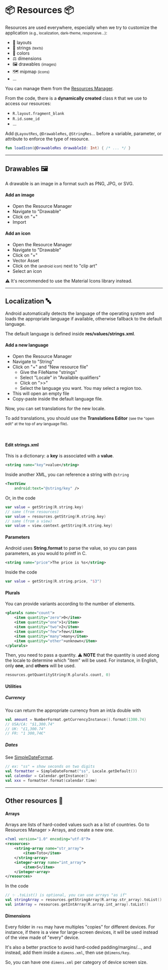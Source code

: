 # 📦 Resources 📦

<div class="row row-cols-md-2"><div>

Resources are used everywhere, especially when we try to customize the application <small>(e.g., localization, dark-theme, responsive...)</small>:

* 📝 layouts
* 💬 strings <small>(texts)</small>
* 🎨 colors
* ⚖️ dimensions
* 🖼️ drawables <small>(images)</small>
* 🗺️ mipmap <small>(icons)</small>
* ...

You can manage them from the [Resources Manager](../tools/and/index.md).
</div><div>

From the code, there is a **dynamically created** class `R` that we use to access our resources:

* `R.layout.fragment_blank`
* `R.id.some_id`
* ...

Add `@LayoutRes`, `@DrawableRes`, `@StringRes`... before a variable, parameter, or attribute to enforce the type of resource.

```kotlin
fun loadIcon(@DrawableRes drawableId: Int) { /* ... */ }
```
</div></div>

<hr class="sep-both">

## Drawables 🖼️

<div class="row row-cols-md-2"><div>

A drawable is an image in a format such as PNG, JPG, or SVG.

#### Add an image

* Open the Resource Manager
* Navigate to "Drawable"
* Click on "+" 
* Import

</div><div>

#### Add an icon

* Open the Resource Manager
* Navigate to "Drawable"
* Click on "+"
* Vector Asset 
* Click on the <i class="bi bi-android"></i> <small>(android icon)</small> next to "clip art"
* Select an icon

⚠️ It's recommended to use the Material Icons library instead.
</div></div>

<hr class="sep-both">

## Localization 🔤

<div class="row row-cols-md-2 mt-3"><div>

Android automatically detects the language of the operating system and loads the appropriate language if available, otherwise fallback to the default language.

The default language is defined inside **res/values/strings.xml**.

#### Add a new language

* Open the Resource Manager
* Navigate to "String"
* Click on "+" and "New resource file"
    * Give the FileName "strings"
    * Select "Locale" in "Available qualifiers"
    * Click on ">>"
    * Select the language you want. You may select a region too.
* This will open an empty file
* Copy-paste inside the default language file.

Now, you can set translations for the new locale.

To add translations, you should use the **Translations Editor** <small>(see the "open edit" at the top of any language file)</small>.

<br>

#### Edit strings.xml

This is a dictionary: a **key** is associated with a **value**.

```xml
<string name="key">value</string>
```

Inside another XML, you can reference a string with `@string`

```xml
<TextView
    android:text="@string/key" />
```

Or, in the code

```kotlin
var value = getString(R.string.key)
// same (from resources)
var value = resources.getString(R.string.key)
// same (from a view)
var value = view.context.getString(R.string.key)
```
</div><div>

#### Parameters

Android uses **String.format** to parse the value, so you can pass parameters, as you would to printf in C.

```xml
<string name="price">The price is %s</string>
```

Inside the code

```kotlin
var value = getString(R.string.price, "$3")
```

#### Plurals

You can provide variants according to the number of elements.

```xml
<plurals name="count">
    <item quantity="zero">0</item>
    <item quantity="one">1</item>
    <item quantity="two">2</item>
    <item quantity="few">few</item>
    <item quantity="many">many</item>
    <item quantity="other">unknown</item>
</plurals>
```

Then, you need to pass a quantity. ⚠️ **NOTE** that the quantity is used along the locale to determine which "item" will be used. For instance, in English, only **one**, and **others** will be used.

```kotlin
resources.getQuantityString(R.plurals.count, 0)
```

#### Utilities

##### Currency

You can return the appropriate currency from an int/a double with

```kotlin
val amount = NumberFormat.getCurrencyInstance().format(1300.74)
// USA/CA: "$1,300.74"
// UK: "£1,300.74"
// FR: "1 300,74€"
```

##### Dates

See [SimpleDateFormat](https://developer.android.com/reference/java/text/SimpleDateFormat#date-and-time-patterns).

```kotlin
// ex: "ss" = show seconds on two digits
val formatter = SimpleDateFormat("ss", Locale.getDefault())
val calendar = Calendar.getInstance()
val xxx = formatter.format(calendar.time)
```
</div></div>

<hr class="sep-both">

## Other resources 🧸

<div class="row row-cols-md-2 mt-3"><div>

#### Arrays

Arrays are lists of hard-coded values such as a list of countries. Go to Resources Manager > Arrays, and create a new one.

```xml
<?xml version="1.0" encoding="utf-8"?>
<resources>
    <string-array name="str_array">
        <item>Toto</item>
    </string-array>
    <integer-array name="int_array">
        <item>5</item>
    </integer-array>
</resources>
```

In the code

```kotlin
// ✨ .toList() is optional, you can use arrays "as if"
val stringArray = resources.getStringArray(R.array.str_array).toList()
val intArray = resources.getIntArray(R.array.int_array).toList()
```
</div><div>

#### Dimensions

Every folder in `res` may have multiples "copies" for different devices. For instance, if there is a view for large-screen devices, it will be used instead of the view made of "every" device.

It's also a better practice to avoid hard-coded padding/margins/..., and instead, add them inside a `dimens.xml`, then use `@dimens/key`.

So, you can have one `dimens.xml` per category of device screen size.
</div></div>